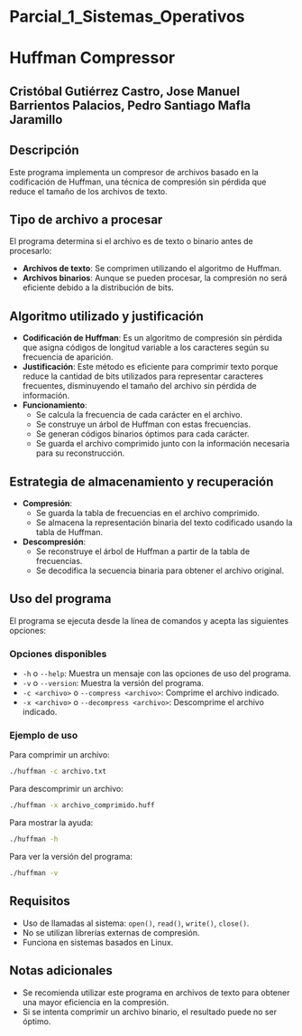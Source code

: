 # Parcial_1_Sistemas_Operativos
# Huffman Compressor
## Cristóbal Gutiérrez Castro, Jose Manuel Barrientos Palacios, Pedro Santiago Mafla Jaramillo

## Descripción
Este programa implementa un compresor de archivos basado en la codificación de Huffman, una técnica de compresión sin pérdida que reduce el tamaño de los archivos de texto.

## Tipo de archivo a procesar
El programa determina si el archivo es de texto o binario antes de procesarlo:
- **Archivos de texto**: Se comprimen utilizando el algoritmo de Huffman.
- **Archivos binarios**: Aunque se pueden procesar, la compresión no será eficiente debido a la distribución de bits.

## Algoritmo utilizado y justificación
- **Codificación de Huffman**: Es un algoritmo de compresión sin pérdida que asigna códigos de longitud variable a los caracteres según su frecuencia de aparición.
- **Justificación**: Este método es eficiente para comprimir texto porque reduce la cantidad de bits utilizados para representar caracteres frecuentes, disminuyendo el tamaño del archivo sin pérdida de información.
- **Funcionamiento**:
  - Se calcula la frecuencia de cada carácter en el archivo.
  - Se construye un árbol de Huffman con estas frecuencias.
  - Se generan códigos binarios óptimos para cada carácter.
  - Se guarda el archivo comprimido junto con la información necesaria para su reconstrucción.

## Estrategia de almacenamiento y recuperación
- **Compresión**:
  - Se guarda la tabla de frecuencias en el archivo comprimido.
  - Se almacena la representación binaria del texto codificado usando la tabla de Huffman.
- **Descompresión**:
  - Se reconstruye el árbol de Huffman a partir de la tabla de frecuencias.
  - Se decodifica la secuencia binaria para obtener el archivo original.

## Uso del programa
El programa se ejecuta desde la línea de comandos y acepta las siguientes opciones:

### Opciones disponibles
- `-h` o `--help`: Muestra un mensaje con las opciones de uso del programa.
- `-v` o `--version`: Muestra la versión del programa.
- `-c <archivo>` o `--compress <archivo>`: Comprime el archivo indicado.
- `-x <archivo>` o `--decompress <archivo>`: Descomprime el archivo indicado.

### Ejemplo de uso
Para comprimir un archivo:
```sh
./huffman -c archivo.txt
```

Para descomprimir un archivo:
```sh
./huffman -x archivo_comprimido.huff
```

Para mostrar la ayuda:
```sh
./huffman -h
```

Para ver la versión del programa:
```sh
./huffman -v
```

## Requisitos
- Uso de llamadas al sistema: `open()`, `read()`, `write()`, `close()`.
- No se utilizan librerías externas de compresión.
- Funciona en sistemas basados en Linux.

## Notas adicionales
- Se recomienda utilizar este programa en archivos de texto para obtener una mayor eficiencia en la compresión.
- Si se intenta comprimir un archivo binario, el resultado puede no ser óptimo.
